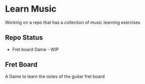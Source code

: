 # Learn Music
Working on a repo that has a collection of music learning exercises

## Repo Status
- Fret board Game - WIP

## Fret Board 
A Game to learn the notes of the guitar fret board

